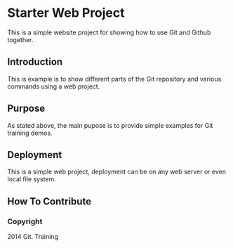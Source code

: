 # Starter Web Project

This is a simple website project for showing how to use Git 
and Github together.

## Introduction

This is example is to show different parts of the Git repository
and various commands using a web project.

## Purpose

As stated above, the main pupose is to provide simple examples
for Git training demos.

## Deployment

This is a simple web project, deployment can be on any web server or
even local file system.

## How To Contribute

### Copyright
2014 Git. Training

